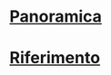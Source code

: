 # [Panoramica](index.md)
# [Riferimento](http://docs.microsoft.com/dotnet/api/?term=Microsoft.Azure)